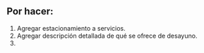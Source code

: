## Por hacer:
1. Agregar estacionamiento a servicios.
2. Agregar descripción detallada de qué se ofrece de desayuno.
3. 